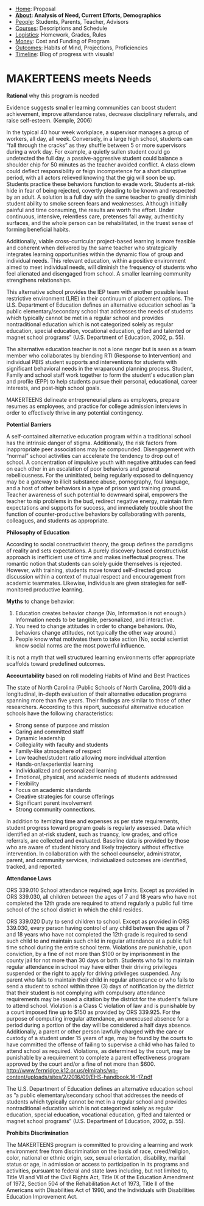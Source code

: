 
 - [Home](index.html): Proposal
 - **[About](about.html): Analysis of Need, Current Efforts, Demographics**
 - [People](people.html): Students, Parents, Teacher, Advisors
 - [Courses](courses.html): Descriptions and Schedule
 - [Logistics](logistics.html): Homework, Grades, Rules
 - [Money](money.html): Cost and Funding of Program
 - [Outcomes](outcomes.html): Habits of Mind, Projections, Proficiencies
 - [Timeline](timeline.html): Blog of progress with visuals!

# MAKERTEENS meets Needs #

**Rational** why this program is needed

Evidence suggests smaller learning communities can boost student achievement, improve attendance rates, decrease disciplinary referrals, and raise self-esteem. (Kemple, 2006)

In the typical 40 hour week workplace, a supervisor manages a group of workers, all day, all week. Conversely, in a large high school, students can “fall through the cracks” as they shuffle between 5 or more supervisors during a work day. For example, a quietly sullen student could go undetected the full day, a passive-aggressive student could balance a shoulder chip for 50 minutes as the teacher avoided conflict. A class clown could deflect responsibility or feign incompetence for a short disruptive period, with all actors relieved knowing that the gig will soon be up. Students practice these behaviors function to evade work. Students at-risk hide in fear of being rejected, covertly pleading to be known and respected by an adult. A solution is a full day with the same teacher to greatly diminish student ability to smoke screen fears and weaknesses. Although initially painful and time consuming, the results are worth the effort. Under continuous, intensive, relentless care, pretenses fall away, authenticity surfaces, and the whole person can be rehabilitated, in the truest sense of forming beneficial habits.

Additionally, viable cross-curricular project-based learning is more feasible and coherent when delivered by the same teacher who strategically integrates learning opportunities within the dynamic flow of group and individual needs. This relevant education, within a positive environment aimed to meet individual needs, will diminish the frequency of students who feel alienated and disengaged from school. A smaller learning community strengthens relationships.

This alternative school provides the IEP team with another possible least restrictive environment (LRE) in their continuum of placement options. The U.S. Department of Education defines an alternative education school as ”a public elementary/secondary school that addresses the needs of students which typically cannot be met in a regular school and provides nontraditional education which is not categorized solely as regular education, special education, vocational education, gifted and talented or magnet school programs” (U.S. Department of Education, 2002, p. 55).

The alternative education teacher is not a lone ranger but is seen as a team member who collaborates by blending RTI (Response to Intervention) and individual PBIS student supports and interventions for students with significant behavioral needs in the wraparound planning process. Student, Family and school staff work together to form the student's education plan and profile (EPP) to help students pursue their personal, educational, career interests, and post-high school goals.

MAKERTEENS delineate entrepreneurial plans as employers, prepare resumes as employees, and practice for college admission interviews in order to effectively thrive in any potential contingency. 

**Potential Barriers**

A self-contained alternative education program within a traditional school has the intrinsic danger of stigma. Additionally, the risk factors from inappropriate peer associations may be compounded. Disengagement with “normal” school activities can accelerate the tendency to drop out of school. A concentration of impulsive youth with negative attitudes can feed on each other in an escalation of poor behaviors and general rebelliousness. For the uninitiated, being regularly exposed to delinquency may be a gateway to illicit substance abuse, pornography, foul language, and a host of other behaviors in a type of prison yard training ground. Teacher awareness of such potential to downward spiral, empowers the teacher to nip problems in the bud, redirect negative energy, maintain firm expectations  and supports for success, and immediately trouble shoot the function of counter-productive behaviors by collaborating with parents, colleagues, and students as appropriate.

**Philosophy of Education**

According to social constructivist theory, the group defines the paradigms of reality and sets expectations. A purely discovery based constructivist approach is inefficient use of time and makes ineffectual progress. The romantic notion that students can solely guide themselves is rejected. However, with training, students move toward self-directed group discussion within a context of mutual respect and encouragement from academic teammates. Likewise, individuals are given strategies for self-monitored productive learning. 

**Myths** to change behavior:
1. Education creates behavior change (No, Information is not enough.) Information needs to be tangible, personalized, and interactive.
2. You need to change attitudes in order to change behaviors. (No, behaviors change attitudes, not typically the other way around.)
3. People know what motivates them to take action (No, social scientist know social norms are the most powerful influence. 

It is not a myth that well structured learning environments offer appropriate scaffolds toward predefined outcomes.

**Accountability** based on roll modeling Habits of Mind and Best Practices

The state of North Carolina (Public Schools of North Carolina, 2001) did a longitudinal, in-depth evaluation of their alternative education programs spanning more than five years. Their findings are similar to those of other researchers. According to this report, successful alternative education schools have the following characteristics:
* Strong sense of purpose and mission
* Caring and committed staff
* Dynamic leadership
* Collegiality with faculty and students
* Family-like atmosphere of respect
* Low teacher/student ratio allowing more individual attention
* Hands-on/experiential learning
* Individualized and personalized learning
* Emotional, physical, and academic needs of students addressed
* Flexibility
* Focus on academic standards
* Creative strategies for course offerings
* Significant parent involvement
* Strong community connections. 

In addition to itemizing time and expenses as per state requirements, student progress toward program goals is regularly assessed. Data which identified an at-risk student, such as truancy, low grades, and office referrals, are collected and evaluated. Baseline data is provided by those who are aware of student history and likely trajectory without effective intervention. In collaboration with the school counselor, administrator, parent, and community services, individualized outcomes are identified, tracked, and reported.  

**Attendance Laws**

ORS 339.010 School attendance required; age limits. Except as provided in ORS 339.030, all children between the ages of 7 and 18 years who have not completed the 12th grade are required to attend regularly a public full time school of the school district in which the child resides. 

ORS 339.020 Duty to send children to school. Except as provided in ORS 339.030, every person having control of any child between the ages of 7 and 18 years who have not completed the 12th grade is required to send such child to and maintain such child in regular attendance at a public full time school during the entire school term. Violations are punishable, upon conviction, by a fine of not more than $100 or by imprisonment in the county jail for not more than 30 days or both. Students who fail to maintain regular attendance in school may have either their driving privileges suspended or the right to apply for driving privileges suspended. Any parent who fails to maintain their child in regular attendance or who fails to send a student to school within three (3) days of notification by the district that their student is not complying with compulsory attendance requirements may be issued a citation by the district for the student's failure to attend school. Violation is a Class C violation of law and is punishable by a court imposed fine up to $150 as provided by ORS 339.925. For the purpose of computing irregular attendance, an unexcused absence for a period during a portion of the day will be considered a half days absence. Additionally, a parent or other person lawfully charged with the care or custody of a student under 15 years of age, may be found by the courts to have committed the offense of failing to supervise a child who has failed to attend school as required. Violations, as determined by the court, may be punishable by a requirement to complete a parent effectiveness program approved by the court and/or a fine of not more than $600. 
http://www.fernridge.k12.or.us/elmirahs/wp-content/uploads/sites/2/2016/09/EHS-handbook.16-17.pdf

The U.S. Department of Education defines an alternative education school as ”a public elementary/secondary school that addresses the needs of students which typically cannot be met in a regular school and provides nontraditional education which is not categorized solely as regular education, special education, vocational education, gifted and talented or magnet school programs” (U.S. Department of Education, 2002, p. 55).

**Prohibits Discrimination**

The MAKERTEENS program is committed to providing a learning and work environment free from discrimination on the basis of race, creed/religion, color, national or ethnic origin, sex, sexual orientation, disability, marital status or age, in admission or access to participation in its programs and activities, pursuant to federal and state laws including, but not limited to, Title VI and VII of the Civil Rights Act, Title IX of the Education Amendment of 1972, Section 504 of the Rehabilitation Act of 1973, Title II of the Americans with Disabilities Act of 1990, and the Individuals with Disabilities Education Improvement Act.

